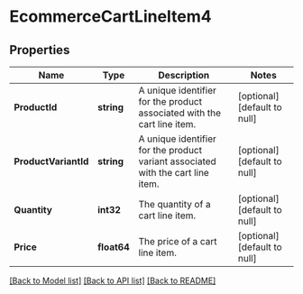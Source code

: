 # EcommerceCartLineItem4

## Properties
Name | Type | Description | Notes
------------ | ------------- | ------------- | -------------
**ProductId** | **string** | A unique identifier for the product associated with the cart line item. | [optional] [default to null]
**ProductVariantId** | **string** | A unique identifier for the product variant associated with the cart line item. | [optional] [default to null]
**Quantity** | **int32** | The quantity of a cart line item. | [optional] [default to null]
**Price** | **float64** | The price of a cart line item. | [optional] [default to null]

[[Back to Model list]](../README.md#documentation-for-models) [[Back to API list]](../README.md#documentation-for-api-endpoints) [[Back to README]](../README.md)


